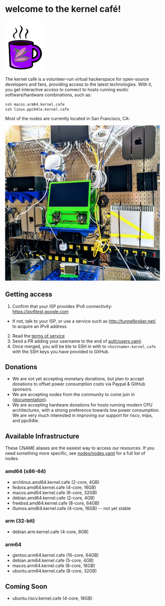 # welcome to the kernel café!

<img src="docs/logo.png" width="128">

The kernel café is a volunteer-run virtual hackerspace for open-source developers and fans, providing access to the latest technologies. With it, you get interactive access to connect to hosts running exotic software/hardware combinations, such as:

```
ssh macos.arm64.kernel.cafe
ssh linux.ppc64le.kernel.cafe
```

Most of the nodes are currently located in San Francisco, CA:

<img src="docs/photo.jpg">

## Getting access

1. Confirm that your ISP provides IPv6 connectivity: https://ipv6test.google.com

  * If not, talk to your ISP, or use a service such as http://tunnelbroker.net/ to acquire an IPv6 address

2. Read the [terms of service](TERMS_OF_SERVICE.md)
3. Send a PR adding your username to the end of [auth/users.yaml](auth/users.yaml). 
4. Once merged, you will be ble to SSH in with to `<hostname>.kernel.cafe` with the SSH keys you have provided to GitHub.

## Donations

* We are not yet accepting monetary donations, but plan to accept donations to offset power consumption costs via Paypal & GitHub sponsors.
* We are accepting nodes from the community to come join in ([documentation](https://github.com/KernelCafe/automation/)). 
* We are accepting hardware donations for hosts running modern CPU architectures, with a strong preference towards low power consumption. We are very much interested in improving our support for riscv, mips, and ppc64le.

## Available Infrastructure

These CNAME aliases are the easiest way to access our resources. If you need something more specific, see [nodes/nodes.yaml](nodes/nodes.yaml) for a full list of nodes.

### amd64 (x86-64)

* archlinux.amd64.kernel.cafe (2-core, 4GB)
* fedora.amd64.kernel.cafe (4-core, 16GB)
* macos.amd64.kernel.cafe (6-core, 32GB)
* debian.amd64.kernel.cafe (2-core, 4GB)
* freebsd.amd64.kernel.cafe (8-core, 64GB)
* illumos.amd64.kernel.cafe (4-core, 16GB) -- not yet stable

### arm (32-bit)

* debian.arm.kernel.cafe (4-core, 8GB)

### arm64

* gentoo.arm64.kernel.cafe (16-core, 64GB)
* debian.arm64.kernel.cafe (5-core, 4GB)
* macos.arm64.kernel.cafe (8-core, 16GB)
* ubuntu.arm64.kernel.cafe (8-core, 32GB)

## Coming Soon

* ubuntu.riscv.kernel.cafe (4-core, 16GB)
